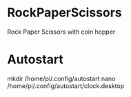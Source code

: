 # RockPaperScissors
 Rock Paper Scissors with coin hopper

# Autostart
 mkdir /home/pi/.config/autostart
 nano /home/pi/.config/autostart/clock.desktop
